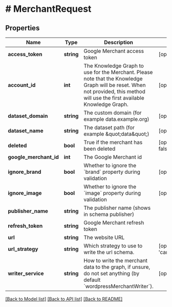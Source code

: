 # # MerchantRequest

## Properties

Name | Type | Description | Notes
------------ | ------------- | ------------- | -------------
**access_token** | **string** | Google Merchant access token | [optional]
**account_id** | **int** | The Knowledge Graph to use for the Merchant. Please note that the Knowledge Graph will be reset. When not provided, this method will use the first available Knowledge Graph. | [optional]
**dataset_domain** | **string** | The custom domain (for example data.example.org) | [optional]
**dataset_name** | **string** | The dataset path (for example \&quot;data\&quot;) | [optional]
**deleted** | **bool** | True if the merchant has been deleted | [optional] [default to false]
**google_merchant_id** | **int** | The Google Merchant id |
**ignore_brand** | **bool** | Whether to ignore the &#x60;brand&#x60; property during validation | [optional]
**ignore_image** | **bool** | Whether to ignore the &#x60;image&#x60; property during validation | [optional]
**publisher_name** | **string** | The publisher name (shows in schema publisher) |
**refresh_token** | **string** | Google Merchant refresh token |
**url** | **string** | The website URL |
**url_strategy** | **string** | Which strategy to use to write the url schema. | [optional] [default to 'canonicalLinkAndLink']
**writer_service** | **string** | How to write the merchant data to the graph, if unsure, do not set anything (by default &#x60;wordpressMerchantWriter&#x60;). | [optional]

[[Back to Model list]](../../README.md#models) [[Back to API list]](../../README.md#endpoints) [[Back to README]](../../README.md)
